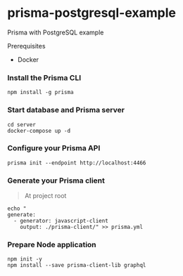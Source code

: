 # prisma-postgresql-example
Prisma with PostgreSQL example

Prerequisites
- Docker

### Install the Prisma CLI
```
npm install -g prisma
```

### Start database and Prisma server
```
cd server
docker-compose up -d
```

### Configure your Prisma API
```
prisma init --endpoint http://localhost:4466
```

### Generate your Prisma client
> At project root
```
echo "
generate:
  - generator: javascript-client
    output: ./prisma-client/" >> prisma.yml
```

### Prepare Node application
```
npm init -y
npm install --save prisma-client-lib graphql
```

